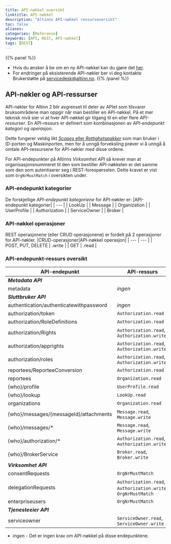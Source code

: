 ```yaml
---
title: API-nøkkel oversikt
linktitle: API-nøkkel
description: "Altinns API-nøkkel ressursoversikt"
toc: false
aliases:
categories: [Referanse]
keywords: [API, REST, API-nøkkel] 
tags: [REST]
---
```

{{% panel %}}
* Hvis du ønsker å be om en ny API-nøkkel kan du gjøre det [her](https://digdir.apps.altinn.no/digdir/be-om-api-nokkel/).
* For endringer på eksisterende API-nøkler ber vi deg kontakte Brukerstøtte på servicedesk@altinn.no.
{{% /panel %}}

## API-nøkler og API-ressurser 
API-nøkler for Altinn 2 blir avgrenset til deler av APIet som tilsvarer bruksområdene man oppgir når man bestiller en API-nøkkel.
På et mer teknisk nivå sier vi at hver API-nøkkel gir tilgang til en eller flere *API-ressurser*.
En API-ressurs er definert som kombinasjonen av *API-endepunkt kategori* og *operasjon*.

Dette fungerer veldig likt [*Scopes* eller *Rettighetspakker*](/docs/api/rest/kom-i-gang/scopes/) som man bruker i ID-porten og Maskinporten, men for å unngå forveksling prøver vi å unngå å omtale API-ressursene for API-nøkler med disse ordene.


For API-endepunkter på Altinns *Virksomhet API* så krever man at organisasjonsnummeret til den som bestiller API-nøkkelen er det samme som den som autentiserer seg i REST-forespørselen.
Dette kravet er vist som `OrgNrMustMatch` i oversikten under.

### API-endepunkt kategorier
De forskjellige *API-endepunkt kategoriene* for API-nøkler er:
|API-endepunkt kategorier|
| --- |
| LookUp |
| Message |
| Organization |
| UserProfile |
| Authorization |
| ServiceOwner |
| Broker |

### API-nøkkel operasjoner
REST operasjonene (eller CRUD operasjonene) er fordelt på 2 operasjoner for API-nøkler.
|CRUD-operasjoner|API-nøkkel operasjon|
| --- | --- |
| POST, PUT, DELETE | .write |
| GET | .read |

### API-endepunkt-ressurs oversikt
| API-endepunkt | API-ressurs |
| --- | --- |
| **_Metadata API_** ||
| metadata | *ingen* |
| **_Sluttbruker API_** ||
| authentication/authenticatewithpassword | *ingen* |
| authorization/token | `Authorization.read` |
| authorization/RoleDefinitions | `Authorization.read` |
| authorization/Rights | `Authorization.read`, `Authorization.write` |
| authorization/apprights | `Authorization.read`, `Authorization.write` |
| authorization/roles | `Authorization.read`, `Authorization.write` | 
| reportees/ReporteeConversion | `Authorization.read` |
| reportees | `Organization.read` |
| {who}/profile | `UserProfile.read` |
| {who}/lookup | `LookUp.read` |
| organizations | `Organization.read` |
| {who}/messages/{messageId}/attachments | `Message.read`, `Message.write` |
| {who}/messages/* | `Message.read`, `Message.write` |
| {who}/authorization/* | `Authorization.read`, `Authorization.write` |
| {who}/BrokerService | `Broker.read`, `Broker.write` |
| **_Virksomhet API_** ||
| consentRequests | `OrgNrMustMatch` | `Authorization.read`, `Authorization.write` |
| delegationRequests | `Authorization.read`, `Authorization.write`, `OrgNrMustMatch`|
| enterpriseusers | `OrgNrMustMatch`|
| **_Tjenesteeier API_** ||
| serviceowner | `ServiceOwner.read`, `ServiceOwner.write` |
* *ingen* - Det er ingen krav om API-nøkkel på disse endepunktene.

